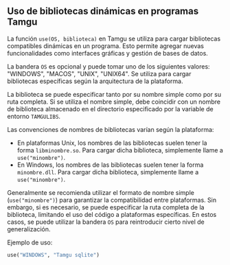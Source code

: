 ## Uso de bibliotecas dinámicas en programas Tamgu

La función `use(OS, biblioteca)` en Tamgu se utiliza para cargar bibliotecas compatibles dinámicas en un programa. Esto permite agregar nuevas funcionalidades como interfaces gráficas y gestión de bases de datos.

La bandera `OS` es opcional y puede tomar uno de los siguientes valores: "WINDOWS", "MACOS", "UNIX", "UNIX64". Se utiliza para cargar bibliotecas específicas según la arquitectura de la plataforma.

La biblioteca se puede especificar tanto por su nombre simple como por su ruta completa. Si se utiliza el nombre simple, debe coincidir con un nombre de biblioteca almacenado en el directorio especificado por la variable de entorno `TAMGULIBS`.

Las convenciones de nombres de bibliotecas varían según la plataforma:
- En plataformas Unix, los nombres de las bibliotecas suelen tener la forma `libminombre.so`. Para cargar dicha biblioteca, simplemente llame a `use("minombre")`.
- En Windows, los nombres de las bibliotecas suelen tener la forma `minombre.dll`. Para cargar dicha biblioteca, simplemente llame a `use("minombre")`.

Generalmente se recomienda utilizar el formato de nombre simple (`use("minombre")`) para garantizar la compatibilidad entre plataformas. Sin embargo, si es necesario, se puede especificar la ruta completa de la biblioteca, limitando el uso del código a plataformas específicas. En estos casos, se puede utilizar la bandera `OS` para reintroducir cierto nivel de generalización.

Ejemplo de uso:
```python
use("WINDOWS", "Tamgu sqlite")
```